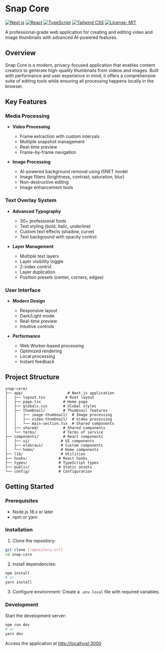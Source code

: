 # Snap Core

[![Next.js](https://img.shields.io/badge/Next.js-15-black?style=for-the-badge&logo=next.js)](https://nextjs.org)
[![React](https://img.shields.io/badge/React-18-blue?style=for-the-badge&logo=react)](https://reactjs.org)
[![TypeScript](https://img.shields.io/badge/TypeScript-5-blue?style=for-the-badge&logo=typescript)](https://www.typescriptlang.org)
[![Tailwind CSS](https://img.shields.io/badge/Tailwind_CSS-3.4-purple?style=for-the-badge&logo=tailwind-css)](https://tailwindcss.com)
[![License: MIT](https://img.shields.io/badge/License-MIT-yellow.svg?style=for-the-badge)](LICENSE)

A professional-grade web application for creating and editing video and image thumbnails with advanced AI-powered features.

## Overview

Snap Core is a modern, privacy-focused application that enables content creators to generate high-quality thumbnails from videos and images. Built with performance and user experience in mind, it offers a comprehensive suite of editing tools while ensuring all processing happens locally in the browser.

## Key Features

### Media Processing
- **Video Processing**
  - Frame extraction with custom intervals
  - Multiple snapshot management
  - Real-time preview
  - Frame-by-frame navigation

- **Image Processing**
  - AI-powered background removal using ISNET model
  - Image filters (brightness, contrast, saturation, blur)
  - Non-destructive editing
  - Image enhancement tools

### Text Overlay System
- **Advanced Typography**
  - 30+ professional fonts
  - Text styling (bold, italic, underline)
  - Custom text effects (shadow, curve)
  - Text background with opacity control

- **Layer Management**
  - Multiple text layers
  - Layer visibility toggle
  - Z-index control
  - Layer duplication
  - Position presets (center, corners, edges)

### User Interface
- **Modern Design**
  - Responsive layout
  - Dark/Light mode
  - Real-time preview
  - Intuitive controls

- **Performance**
  - Web Worker-based processing
  - Optimized rendering
  - Local processing
  - Instant feedback

## Project Structure

```
snap-core/
├── app/                    # Next.js application
│   ├── layout.tsx         # Root layout
│   ├── page.tsx          # Home page
│   ├── globals.css       # Global styles
│   ├── thumbnail/        # Thumbnail features
│   │   ├── image-thumbnail/  # Image processing
│   │   ├── video-thumbnail/  # Video processing
│   │   └── main-section.tsx  # Shared components
│   ├── shared/           # Shared components
│   └── terms/            # Terms of service
├── components/           # React components
│   ├── ui/              # UI components
│   ├── eldoraui/        # Custom components
│   └── home/            # Home components
├── lib/                 # Utilities
├── hooks/              # React hooks
├── types/              # TypeScript types
├── public/             # Static assets
└── config/             # Configuration
```

## Getting Started

### Prerequisites
- Node.js 18.x or later
- npm or yarn

### Installation

1. Clone the repository:
```bash
git clone [repository-url]
cd snap-core
```

2. Install dependencies:
```bash
npm install
# or
yarn install
```

3. Configure environment:
Create a `.env.local` file with required variables.

### Development

Start the development server:
```bash
npm run dev
# or
yarn dev
```

Access the application at [http://localhost:3000](http://localhost:3000)
